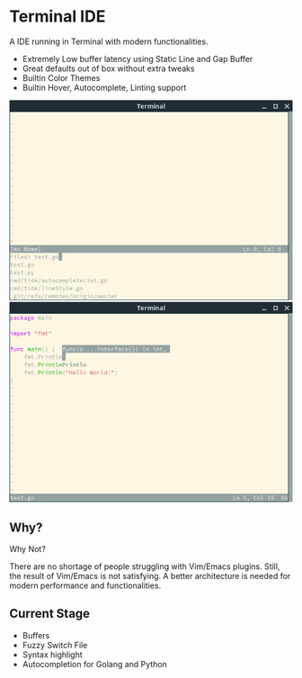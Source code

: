 # **T**erminal **IDE**

A IDE running in Terminal with modern functionalities.

* Extremely Low buffer latency  using Static Line and Gap Buffer
* Great defaults out of box without extra tweaks
* Builtin Color Themes
* Builtin Hover, Autocomplete, Linting support

![Image for File Switcher](./screenshots/switchfile.png)
![Image for Go Completion](./screenshots/gocomplete.png)

## Why?

Why Not?

There are no shortage of people struggling with Vim/Emacs plugins. Still, the result of Vim/Emacs is not satisfying. A better architecture is needed for modern performance and functionalities.

## Current Stage

- Buffers
- Fuzzy Switch File
- Syntax highlight
- Autocompletion for Golang and Python